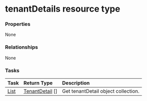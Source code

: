 # tenantDetails resource type



### Properties
None

### Relationships
None


### Tasks

| Task		   | Return Type	|Description|
|:---------------|:--------|:----------|
|[List](../api/tenantdetail_list.md) | [TenantDetail](tenantdetail.md) [] |Get tenantDetail object collection. |

<!-- uuid: aa65b8c1-0dbf-4bd7-8d6c-53069c1b13c4
2015-10-12 23:35:02 UTC -->